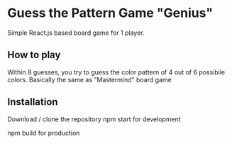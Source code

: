# Guess the Pattern Game "Genius"

Simple React.js based board game for 1 player.
## How to play

Within 8 guesses, you try to guess the color pattern of 4 out of 6 possibile colors. Basically the same as "Mastermind" board game

## Installation
Download / clone the repository
npm start for development

npm build for production
